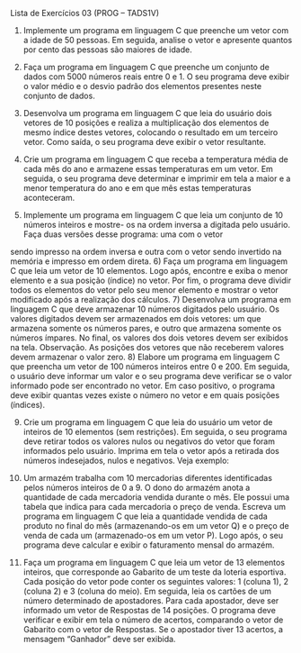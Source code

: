 Lista de Exercícios 03
(PROG – TADS1V)

1. Implemente um programa em linguagem C que preenche um vetor com a idade de 50 pessoas. Em
   seguida, analise o vetor e apresente quantos por cento das pessoas são maiores de idade.
2. Faça um programa em linguagem C que preenche um conjunto de dados com 5000 números reais
   entre 0 e 1. O seu programa deve exibir o valor médio e o desvio padrão dos elementos presentes
   neste conjunto de dados.
3. Desenvolva um programa em linguagem C que leia do usuário dois vetores de 10 posições e realiza
   a multiplicação dos elementos de mesmo índice destes vetores, colocando o resultado em um
   terceiro vetor. Como saída, o seu programa deve exibir o vetor resultante.
4. Crie um programa em linguagem C que receba a temperatura média de cada mês do ano e armazene
   essas temperaturas em um vetor. Em seguida, o seu programa deve determinar e imprimir em tela
   a maior e a menor temperatura do ano e em que mês estas temperaturas aconteceram.

5. Implemente um programa em linguagem C que leia um conjunto de 10 números inteiros e mostre-
   os na ordem inversa a digitada pelo usuário. Faça duas versões desse programa: uma com o vetor

sendo impresso na ordem inversa e outra com o vetor sendo invertido na memória e impresso em
ordem direta. 6) Faça um programa em linguagem C que leia um vetor de 10 elementos. Logo após, encontre e exiba
o menor elemento e a sua posição (índice) no vetor. Por fim, o programa deve dividir todos os
elementos do vetor pelo seu menor elemento e mostrar o vetor modificado após a realização dos
cálculos. 7) Desenvolva um programa em linguagem C que deve armazenar 10 números digitados pelo usuário.
Os valores digitados devem ser armazenados em dois vetores: um que armazena somente os
números pares, e outro que armazena somente os números ímpares. No final, os valores dos dois
vetores devem ser exibidos na tela. Observação. As posições dos vetores que não receberem valores
devem armazenar o valor zero. 8) Elabore um programa em linguagem C que preencha um vetor de 100 números inteiros entre 0 e 200. Em seguida, o usuário deve informar um valor e o seu programa deve verificar se o valor
informado pode ser encontrado no vetor. Em caso positivo, o programa deve exibir quantas vezes
existe o número no vetor e em quais posições (índices).

9. Crie um programa em linguagem C que leia do usuário um vetor de inteiros de 10 elementos (sem
   restrições). Em seguida, o seu programa deve retirar todos os valores nulos ou negativos do vetor
   que foram informados pelo usuário. Imprima em tela o vetor após a retirada dos números
   indesejados, nulos e negativos. Veja exemplo:

10. Um armazém trabalha com 10 mercadorias diferentes identificadas pelos números inteiros de 0
    a 9. O dono do armazém anota a quantidade de cada mercadoria vendida durante o mês. Ele possui
    uma tabela que indica para cada mercadoria o preço de venda. Escreva um programa em linguagem
    C que leia a quantidade vendida de cada produto no final do mês (armazenando-os em um vetor Q)
    e o preço de venda de cada um (armazenado-os em um vetor P). Logo após, o seu programa deve
    calcular e exibir o faturamento mensal do armazém.

11. Faça um programa em linguagem C que leia um vetor de 13 elementos inteiros, que corresponde
    ao Gabarito de um teste da loteria esportiva. Cada posição do vetor pode conter os seguintes
    valores: 1 (coluna 1), 2 (coluna 2) e 3 (coluna do meio). Em seguida, leia os cartões de um número
    determinado de apostadores. Para cada apostador, deve ser informado um vetor de Respostas de
    14 posições. O programa deve verificar e exibir em tela o número de acertos, comparando o vetor
    de Gabarito com o vetor de Respostas. Se o apostador tiver 13 acertos, a mensagem “Ganhador”
    deve ser exibida.
